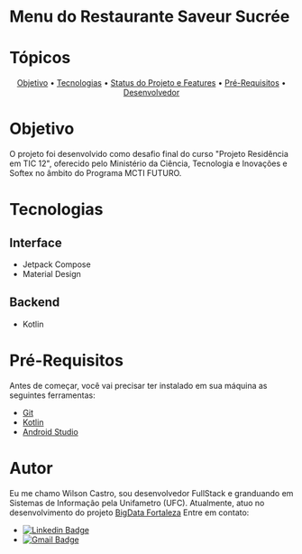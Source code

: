 # Menu do Restaurante Saveur Sucrée

# Tópicos
<p align = "center"> 
  <a href = "#objetivo">Objetivo</a> •
  <a href = "#tecnologias">Tecnologias</a> •
  <a href = "#status">Status do Projeto e Features</a> •
  <a href = "#pré-requisitos">Pré-Requisitos</a> •
  <a href = "#autor">Desenvolvedor</a>
</p>

# Objetivo
O projeto foi desenvolvido como desafio final do curso "Projeto Residência em TIC 12", oferecido pelo Ministério da Ciência, Tecnologia e Inovações e Softex no âmbito do Programa MCTI FUTURO. 

# Tecnologias
## Interface
<ul>
  <li> Jetpack Compose </li>
  <li> Material Design</li>
</ul>

## Backend
<ul>
  <li>Kotlin</li>
</ul>

# Pré-Requisitos
Antes de começar, você vai precisar ter instalado em sua máquina as seguintes ferramentas:<br>
- [Git](https://git-scm.com)
- [Kotlin](https://github.com/JetBrains/kotlin/releases/download/v1.9.22/kotlin-native-windows-x86_64-1.9.22.zip)
- [Android Studio](https://developer.android.com/studio?gclid=Cj0KCQiAwbitBhDIARIsABfFYIKcKVSJWQ5XWfe9gjjsniw3JekPwuTskhbxgZXrEDti0eQ3f-G6ZvAaAvg8EALw_wcB&gclsrc=aw.ds&hl=pt-br)

# Autor
Eu me chamo Wilson Castro, sou desenvolvedor FullStack e granduando em Sistemas de Informação pela Unifametro (UFC).
Atualmente, atuo no desenvolvimento do projeto [BigData Fortaleza](https://bigdata.fortaleza.ce.gov.br/)
Entre em contato:
- [![Linkedin Badge](https://img.shields.io/badge/-Wilson-blue?style=flat-square&logo=Linkedin&logoColor=white&link=https://www.linkedin.com/in/wilson-costa-de-castro-26945121a/)](https://www.linkedin.com/in/wilson-costa-de-castro-26945121a/) 
- [![Gmail Badge](https://img.shields.io/badge/-wilsoncastro.pv@gmail.com-c14438?style=flat-square&logo=Gmail&logoColor=white&link=mailto:wilsoncastro.pv@gmail.com)](mailto:wilsoncastro.pv@gmail.com)
